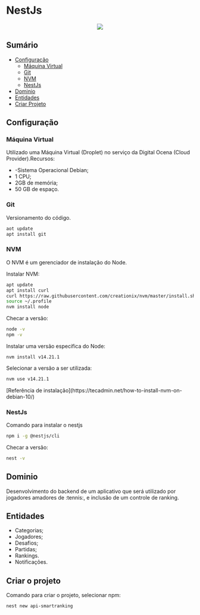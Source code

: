 # NestJs

[circleci-image]: https://img.shields.io/circleci/build/github/nestjs/nest/master?token=abc123def456
[circleci-url]: https://circleci.com/gh/nestjs/nest

<p align="center">
   <img src="http://img.shields.io/static/v1?label=STATUS&message=EM%20DESENVOLVIMENTO&color=RED&style=for-the-badge" #vitrinedev/>
</p>

## Sumário

* [Configuração](#configuração)
  - [Máquina Virtual](##máquina_virtual) 
  - [Git](##git)	
  - [NVM](#nvm)	
  - [NestJs](#nestjs)
* [Dominio](#dominio)
* [Entidades](#entidades)
* [Criar Projeto](#criar_projeto)

## Configuração

### Máquina Virtual
<p>Utilizado uma Máquina Virtual (Droplet) no serviço da Digital Ocena (Cloud Provider).Recursos:</p>
<ul>
<li>-Sistema Operacional Debian;</li>
<li>1 CPU;</li>
<li>2GB de memória;</li>
<li>50 GB de espaço.</li>
</ul>

### Git

<p>Versionamento do código.</p>

``` bash
aot update
apt install git
```


### NVM

<p>O NVM é um gerenciador de instalação do Node.</p>

<p>Instalar NVM:</p>

``` bash
apt update
apt install curl
curl https://raw.githubusercontent.com/creationix/nvm/master/install.sh | bash
source ~/.profile
nvm install node
```

<P>Checar a versão:<p/>

``` bash
node -v
npm -v
```

<p>Instalar uma versão especifica do Node:</p>

```
nvm install v14.21.1
```

<p>Selecionar a versão a ser utilizada:</p>

``` bash
nvm use v14.21.1
```

<p>[Referência de instalação](https://tecadmin.net/how-to-install-nvm-on-debian-10/)</p>


### NestJs

<p>Comando para instalar o nestjs</p>

``` bash
npm i -g @nestjs/cli
```

<p>Checar a versão: </p>

``` bash
nest -v
```


## Dominio

<p>Desenvolvimento do backend de um aplicativo que será utilizado por jogadores amadores de :tennis:, e inclusão de um controle de ranking.</p>

## Entidades

- Categorias;
- Jogadores;
- Desafios;
- Partidas;
- Rankings.
- Notificações.


## Criar o projeto

<p>Comando para criar o projeto, selecionar npm:</p>

``` bash
nest new api-smartranking
```

